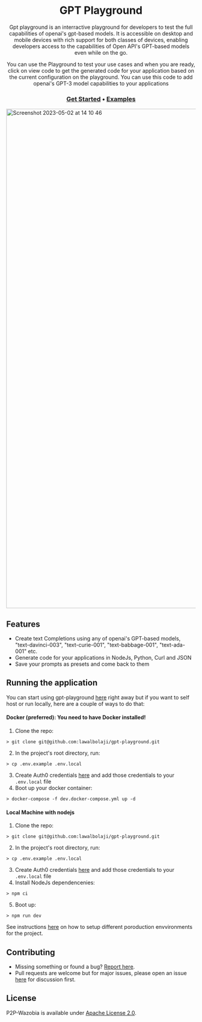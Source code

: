 <h1 align="center">GPT Playground</h1>

<p align="center">Gpt playground is an interractive playground for developers to test the full capabilities of openai's gpt-based models. It is accessible on desktop and mobile  devices with rich support for both classes of devices, enabling developers access to the capabilities of Open API's GPT-based models even while on the go.</p>

<p align="center">You can use the Playground to test your use cases and when you are ready, click on view code to get the generated code for your application based on the current configuration on the playground. You can use this code to add openai's GPT-3 model capabilities to your applications</p>


<h3 align="center">
  <b><a href="https://gpt-playground-three.vercel.app/">Get Started</a></b>
  •
  <b><a href="https://platform.openai.com/examples">Examples</a></b> 
</h3>

<img width="1330" alt="Screenshot 2023-05-02 at 14 10 46" src="https://user-images.githubusercontent.com/22568024/235676168-360ce45f-5fff-4244-93e8-5f093958f22e.png">

## Features
- Create text Completions using any of openai's GPT-based models, "text-davinci-003", "text-curie-001", "text-babbage-001", "text-ada-001" etc.
- Generate code for your applications in NodeJs, Python, Curl and JSON
- Save your prompts as presets and come back to them

## Running the application

You can start using gpt-playground [here](https://gpt-playground-three.vercel.app/) right away but if you want to self host or run locally, here are a couple of ways to do that:

#### Docker (preferred): You need to have Docker installed!
1. Clone the repo:
```
> git clone git@github.com:lawalbolaji/gpt-playground.git
```
2. In the project's root directory, run:
```
> cp .env.example .env.local
```
3. Create Auth0 credentials [here](https://auth0.com/docs/quickstart/webapp/nextjs/01-login) and add those credentials to your `.env.local` file
4. Boot up your docker container:
```
> docker-compose -f dev.docker-compose.yml up -d
```

#### Local Machine with nodejs
1. Clone the repo:
```
> git clone git@github.com:lawalbolaji/gpt-playground.git
```
2. In the project's root directory, run:
```
> cp .env.example .env.local
```
3. Create Auth0 credentials [here](https://auth0.com/docs/quickstart/webapp/nextjs/01-login) and add those credentials to your `.env.local` file
4. Install NodeJs dependencenies:
```
> npm ci
```
5. Boot up:
```
> npm run dev
```

See instructions [here](https://github.com/lawalbolaji/gpt-playground/tree/main/deploy) on how to setup different poroduction envvironments for the project.

## Contributing
- Missing something or found a bug? [Report here](https://github.com/lawalbolaji/gpt-playground/issues).
- Pull requests are welcome but for major issues, please open an issue [here](https://github.com/lawalbolaji/gpt-playground/issues) for discussion first.

## License
P2P-Wazobia is available under [Apache License 2.0](https://github.com/lawalbolaji/gpt-playground/blob/main/LICENSE).
